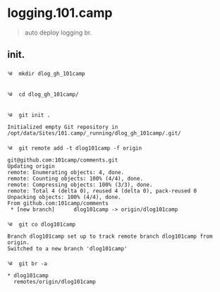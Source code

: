 # logging.101.camp
> auto deploy logging br.

## init.

    ༄  mkdir dlog_gh_101camp

    ༄  cd dlog_gh_101camp/

    ༄  git init .
    Initialized empty Git repository in /opt/data/Sites/101.camp/_running/dlog_gh_101camp/.git/

    ༄  git remote add -t dlog101camp -f origin  git@github.com:101camp/comments.git
    Updating origin
    remote: Enumerating objects: 4, done.
    remote: Counting objects: 100% (4/4), done.
    remote: Compressing objects: 100% (3/3), done.
    remote: Total 4 (delta 0), reused 4 (delta 0), pack-reused 0
    Unpacking objects: 100% (4/4), done.
    From github.com:101camp/comments
     * [new branch]      dlog101camp -> origin/dlog101camp

    ༄  git co dlog101camp
    Branch dlog101camp set up to track remote branch dlog101camp from origin.
    Switched to a new branch 'dlog101camp'

    ༄  git br -a
    * dlog101camp
      remotes/origin/dlog101camp

